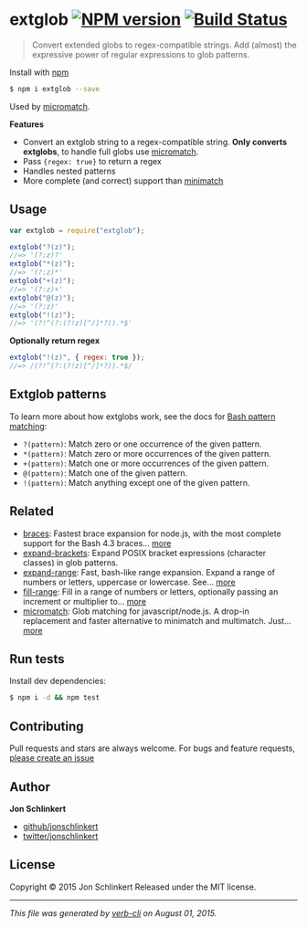 # extglob [![NPM version](https://badge.fury.io/js/extglob.svg)](http://badge.fury.io/js/extglob) [![Build Status](https://travis-ci.org/jonschlinkert/extglob.svg)](https://travis-ci.org/jonschlinkert/extglob)

> Convert extended globs to regex-compatible strings. Add (almost) the expressive power of regular expressions to glob patterns.

Install with [npm](https://www.npmjs.com/)

```sh
$ npm i extglob --save
```

Used by [micromatch](https://github.com/jonschlinkert/micromatch).

**Features**

- Convert an extglob string to a regex-compatible string. **Only converts extglobs**, to handle full globs use [micromatch](https://github.com/jonschlinkert/micromatch).
- Pass `{regex: true}` to return a regex
- Handles nested patterns
- More complete (and correct) support than [minimatch](https://github.com/isaacs/minimatch)

## Usage

```js
var extglob = require("extglob");

extglob("?(z)");
//=> '(?:z)?'
extglob("*(z)");
//=> '(?:z)*'
extglob("+(z)");
//=> '(?:z)+'
extglob("@(z)");
//=> '(?:z)'
extglob("!(z)");
//=> '(?!^(?:(?!z)[^/]*?)).*$'
```

**Optionally return regex**

```js
extglob("!(z)", { regex: true });
//=> /(?!^(?:(?!z)[^/]*?)).*$/
```

## Extglob patterns

To learn more about how extglobs work, see the docs for [Bash pattern matching](https://www.gnu.org/software/bash/manual/html_node/Pattern-Matching.html):

- `?(pattern)`: Match zero or one occurrence of the given pattern.
- `*(pattern)`: Match zero or more occurrences of the given pattern.
- `+(pattern)`: Match one or more occurrences of the given pattern.
- `@(pattern)`: Match one of the given pattern.
- `!(pattern)`: Match anything except one of the given pattern.

## Related

- [braces](https://github.com/jonschlinkert/braces): Fastest brace expansion for node.js, with the most complete support for the Bash 4.3 braces… [more](https://github.com/jonschlinkert/braces)
- [expand-brackets](https://github.com/jonschlinkert/expand-brackets): Expand POSIX bracket expressions (character classes) in glob patterns.
- [expand-range](https://github.com/jonschlinkert/expand-range): Fast, bash-like range expansion. Expand a range of numbers or letters, uppercase or lowercase. See… [more](https://github.com/jonschlinkert/expand-range)
- [fill-range](https://github.com/jonschlinkert/fill-range): Fill in a range of numbers or letters, optionally passing an increment or multiplier to… [more](https://github.com/jonschlinkert/fill-range)
- [micromatch](https://github.com/jonschlinkert/micromatch): Glob matching for javascript/node.js. A drop-in replacement and faster alternative to minimatch and multimatch. Just… [more](https://github.com/jonschlinkert/micromatch)

## Run tests

Install dev dependencies:

```sh
$ npm i -d && npm test
```

## Contributing

Pull requests and stars are always welcome. For bugs and feature requests, [please create an issue](https://github.com/jonschlinkert/extglob/issues/new)

## Author

**Jon Schlinkert**

- [github/jonschlinkert](https://github.com/jonschlinkert)
- [twitter/jonschlinkert](http://twitter.com/jonschlinkert)

## License

Copyright © 2015 Jon Schlinkert
Released under the MIT license.

---

_This file was generated by [verb-cli](https://github.com/assemble/verb-cli) on August 01, 2015._
